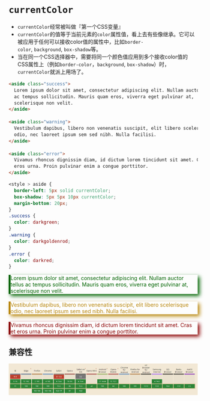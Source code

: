 # `currentColor`

- `currentColor`经常被叫做『第一个CSS变量』
- `currentColor`的值等于当前元素的`color`属性值，看上去有些像继承。它可以被应用于任何可以接收color值的属性中，比如`border-color`, `background`, `box-shadow`等。
- 当在同一个CSS选择器中，需要将同一个颜色值应用到多个接收color值的CSS属性上（例如`border-color`，`background`, `box-shadow`）时，`currentColor`就派上用场了。

```html
<aside class="success">
  Lorem ipsum dolor sit amet, consectetur adipiscing elit. Nullam auctor tellus
  ac tempus sollicitudin. Mauris quam eros, viverra eget pulvinar at,
  scelerisque non velit.
</aside>

<aside class="warning">
  Vestibulum dapibus, libero non venenatis suscipit, elit libero scelerisque
  odio, nec laoreet ipsum sem sed nibh. Nulla facilisi.
</aside>

<aside class="error">
  Vivamus rhoncus dignissim diam, id dictum lorem tincidunt sit amet. Cras et
  eros urna. Proin pulvinar enim a congue porttitor.
</aside>
```

```css
<style > aside {
  border-left: 5px solid currentColor;
  box-shadow: 5px 5px 10px currentColor;
  margin-bottom: 20px;
}
.success {
  color: darkgreen;
}
.warning {
  color: darkgoldenrod;
}
.error {
  color: darkred;
}
```

<aside class="success">
  Lorem ipsum dolor sit amet, consectetur adipiscing elit. Nullam auctor tellus ac tempus sollicitudin. Mauris quam eros, viverra eget pulvinar at, scelerisque non velit.
</aside>

<aside class="warning">
Vestibulum dapibus, libero non venenatis suscipit, elit libero scelerisque odio, nec laoreet ipsum sem sed nibh. Nulla facilisi.  
</aside>

<aside class="error">
Vivamus rhoncus dignissim diam, id dictum lorem tincidunt sit amet. Cras et eros urna. Proin pulvinar enim a congue porttitor.
</aside>

<style>
 aside {
  border-left: 5px solid currentColor;
  box-shadow: 5px 5px 10px currentColor;
 margin-bottom: 20px;
}
.success {
  color: darkgreen;
}
.warning {
  color: darkgoldenrod;
}
.error {
  color: darkred;
}

</style>

## 兼容性

![](./__assets__/currentColor-2022-07-14-14-43-21.png)
